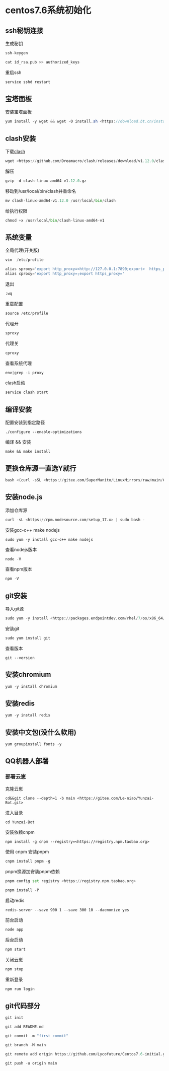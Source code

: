 # centos7.6系统初始化

## ssh秘钥连接

生成秘钥

 ```python
ssh-keygen
```

```python
cat id_rsa.pub >> authorized_keys
```

重启ssh

```python
service sshd restart
```

## 宝塔面板

安装宝塔面板

```java
yum install -y wget && wget -O install.sh <https://download.bt.cn/install/install_6.0.sh> && sh install.sh ed8484becS
```

## clash安装

下载[clash](https://github.com/Dreamacro/clash)

```python
wget <https://github.com/Dreamacro/clash/releases/download/v1.12.0/clash-linux-amd64-v1.12.0.gz>
```

解压

```python
gzip -d clash-linux-amd64-v1.12.0.gz
```

移动到/usr/local/bin/clash并重命名

```python
mv clash-linux-amd64-v1.12.0 /usr/local/bin/clash
```

给执行权限

```python
chmod +x /usr/local/bin/clash-linux-amd64-v1
```

## 系统变量

全局代理(开关版)

```python
vim  /etc/profile
```

```python
alias sproxy='export http_proxy=<http://127.0.0.1:7890;export>  https_proxy=<http://127.0.0.1:7890>'
alias cproxy='export http_proxy=;export https_proxy='
```

退出

```python
:wq
```

重载配置

```python
source /etc/profile
```

代理开

```python
sproxy
```

代理关

```python
cproxy
```

查看系统代理

```python
env|grep -i proxy
```

clash启动

```python
service clash start
```

## 编译安装

配置安装到指定路径

```pytho
./configure --enable-optimizations
```

编译 && 安装

```pytho
make && make install
```

## 更换仓库源一直选Y就行

```python
bash <(curl -sSL <https://gitee.com/SuperManito/LinuxMirrors/raw/main/ChangeMirrors.sh>)
```

## 安装node.js

添加仓库源

```python
curl -sL <https://rpm.nodesource.com/setup_17.x> | sudo bash -
```

安装gcc-c++ make nodejs

```pytho
sudo yum -y install gcc-c++ make nodejs
```

查看nodejs版本

```python
node -V 
```

查看npm版本

```python
npm -V 
```

## git安装

导入git源

```python
sudo yum -y install <https://packages.endpointdev.com/rhel/7/os/x86_64/endpoint-repo.x86_64.rpm>
```

安装git

```python
sudo yum install git
```

查看版本

```pytho
git --version
```

## 安装chromium

```python
yum -y install chromium
```

## 安装redis

```python
yum -y install redis
```

## 安装中文包(没什么软用)

```python
yum groupinstall fonts -y
```

## QQ机器人部署

### 部署云崽

克隆云崽

```pytho
cd&&git clone --depth=1 -b main <https://gitee.com/Le-niao/Yunzai-Bot.git>
```

进入目录

```python
cd Yunzai-Bot
```

安装依赖cnpm

```pytho
npm install -g cnpm --registry=<https://registry.npm.taobao.org>
```  

使用 cnpm 安装pnpm

```python
cnpm install pnpm -g  
```

pnpm换源加安装pnpm依赖

```python
pnpm config set registry <https://registry.npm.taobao.org>

pnpm install -P
```

启动redis

```pytho
redis-server --save 900 1 --save 300 10 --daemonize yes
```

前台启动

```python
node app
```

后台启动

```python
npm start
```

关闭云崽

```python
npm stop
```

重新登录

```python
npm run login
```

## git代码部分

```python
git init
```

```python
git add README.md
```

```python
git commit -m "first commit"
```

```python
git branch -M main
```

```python
git remote add origin https://github.com/Lycofuture/Centos7.6-initial.git
```

```python
git push -u origin main
```

